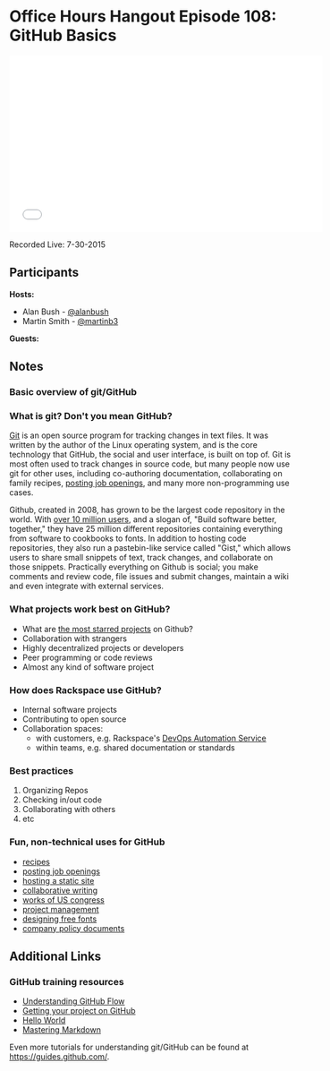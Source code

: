 # Office Hours Hangout Episode 108: GitHub Basics

<iframe width="560" height="315" src="//www.youtube.com/embed/TAObtTxBUzk" frameborder="0" allowfullscreen></iframe>

Recorded Live: 7-30-2015

## Participants
**Hosts:**

* Alan Bush - [@alanbush](https://twitter.com/alanbush)
* Martin Smith - [@martinb3](https://twitter.com/martinb3)

**Guests:**


## Notes

### Basic overview of git/GitHub

### What is git? Don't you mean GitHub?

[Git](https://help.github.com/articles/github-glossary/) is an open source program for tracking changes in text files. It was written by the author of the Linux operating system, and is the core technology that GitHub, the social and user interface, is built on top of. Git is most often used to track changes in source code, but many people now use git for other uses, including co-authoring documentation, collaborating on family recipes, [posting job openings](https://github.com/rackspace/rackspace_jobs), and many more non-programming use cases.

Github, created in 2008, has grown to be the largest code repository in the world. With [over 10 million users](https://github.com/about/press), and a slogan of, "Build software better, together," they have 25 million different repositories containing everything from software to cookbooks to fonts. In addition to hosting code repositories, they also run a pastebin-like service called "Gist," which allows users to share small snippets of text, track changes, and collaborate on those snippets. Practically everything on Github is social; you make comments and review code, file issues and submit changes, maintain a wiki and even integrate with external services.

### What projects work best on GitHub?

* What are [the most starred projects](https://github.com/search?q=stars:%3E1&s=stars&type=Repositories) on Github?
* Collaboration with strangers
* Highly decentralized projects or developers
* Peer programming or code reviews
* Almost any kind of software project

### How does Rackspace use GitHub?

* Internal software projects
* Contributing to open source
* Collaboration spaces:
  * with customers, e.g. Rackspace's [DevOps Automation Service](rackspace.com/devops)
  * within teams, e.g. shared documentation or standards

### Best practices

1. Organizing Repos
2. Checking in/out code
3. Collaborating with others
4. etc

### Fun, non-technical uses for GitHub

* [recipes](http://forkthecookbook.com/)
* [posting job openings](https://github.com/rackspace/rackspace_jobs)
* [hosting a static site](http://blog.albush.com)
* [collaborative writing](https://github.com/albush/Getting-Started-Guide)
* [works of US congress](https://github.com/unitedstates/congress)
* [project management](https://trello.com/)
* [designing free fonts](https://github.com/larsenwork/monoid)
* [company policy documents](https://github.com/rackspace/social_media_guidelines)

## Additional Links

### GitHub training resources

* [Understanding GitHub Flow](https://guides.github.com/introduction/flow/)
* [Getting your project on GitHub](https://guides.github.com/introduction/getting-your-project-on-github/)
* [Hello World](https://guides.github.com/activities/hello-world/)
* [Mastering Markdown](https://guides.github.com/features/mastering-markdown/)

Even more tutorials for understanding git/GitHub can be found at https://guides.github.com/.
